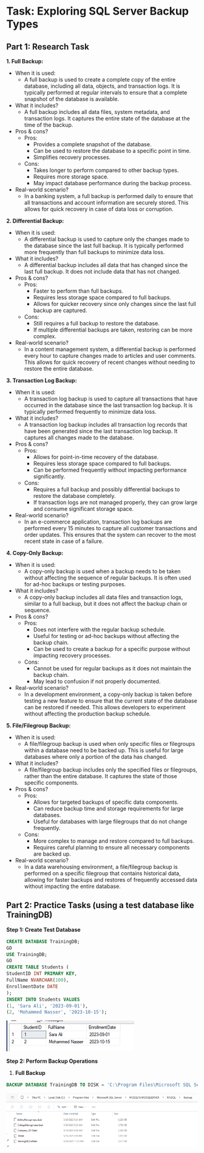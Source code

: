 # **Task: Exploring SQL Server Backup Types**

## **Part 1: Research Task**

**1. Full Backup:**

- When it is used:
  - A full backup is used to create a complete copy of the entire database, including all data, objects, and transaction logs. It is typically performed at regular intervals to ensure that a complete snapshot of the database is available.
- What it includes?
  - A full backup includes all data files, system metadata, and transaction logs. It captures the entire state of the database at the time of the backup.
- Pros & cons?
  - Pros:
	- Provides a complete snapshot of the database.
	- Can be used to restore the database to a specific point in time.
	- Simplifies recovery processes.
  - Cons:
	- Takes longer to perform compared to other backup types.
	- Requires more storage space.
	- May impact database performance during the backup process.
- Real-world scenario?
  - In a banking system, a full backup is performed daily to ensure that all transactions and account information are securely stored. This allows for quick recovery in case of data loss or corruption.

**2. Differential Backup:**

- When it is used:
  - A differential backup is used to capture only the changes made to the database since the last full backup. It is typically performed more frequently than full backups to minimize data loss.
- What it includes?
  - A differential backup includes all data that has changed since the last full backup. It does not include data that has not changed.
- Pros & cons?
  - Pros:
	- Faster to perform than full backups.
	- Requires less storage space compared to full backups.
	- Allows for quicker recovery since only changes since the last full backup are captured.
  - Cons:
	- Still requires a full backup to restore the database.
	- If multiple differential backups are taken, restoring can be more complex.
- Real-world scenario?
  - In a content management system, a differential backup is performed every hour to capture changes made to articles and user comments. This allows for quick recovery of recent changes without needing to restore the entire database.

**3. Transaction Log Backup:**

- When it is used:
  - A transaction log backup is used to capture all transactions that have occurred in the database since the last transaction log backup. It is typically performed frequently to minimize data loss.
- What it includes?
  - A transaction log backup includes all transaction log records that have been generated since the last transaction log backup. It captures all changes made to the database.
- Pros & cons?
  - Pros:
	- Allows for point-in-time recovery of the database.
	- Requires less storage space compared to full backups.
	- Can be performed frequently without impacting performance significantly.
  - Cons:
	- Requires a full backup and possibly differential backups to restore the database completely.
	- If transaction logs are not managed properly, they can grow large and consume significant storage space.
- Real-world scenario?
  - In an e-commerce application, transaction log backups are performed every 15 minutes to capture all customer transactions and order updates. This ensures that the system can recover to the most recent state in case of a failure.

**4. Copy-Only Backup:** 

- When it is used:
  - A copy-only backup is used when a backup needs to be taken without affecting the sequence of regular backups. It is often used for ad-hoc backups or testing purposes.
- What it includes?
  - A copy-only backup includes all data files and transaction logs, similar to a full backup, but it does not affect the backup chain or sequence.
- Pros & cons?
  - Pros:
	- Does not interfere with the regular backup schedule.
	- Useful for testing or ad-hoc backups without affecting the backup chain.
	- Can be used to create a backup for a specific purpose without impacting recovery processes.
  - Cons:
	- Cannot be used for regular backups as it does not maintain the backup chain.
	- May lead to confusion if not properly documented.
- Real-world scenario?
  - In a development environment, a copy-only backup is taken before testing a new feature to ensure that the current state of the database can be restored if needed. This allows developers to experiment without affecting the production backup schedule.
	
**5. File/Filegroup Backup:**

- When it is used:
  - A file/filegroup backup is used when only specific files or filegroups within a database need to be backed up. This is useful for large databases where only a portion of the data has changed.
- What it includes?
  - A file/filegroup backup includes only the specified files or filegroups, rather than the entire database. It captures the state of those specific components.
- Pros & cons?
  - Pros:
	- Allows for targeted backups of specific data components.
	- Can reduce backup time and storage requirements for large databases.
	- Useful for databases with large filegroups that do not change frequently.
  - Cons:
	- More complex to manage and restore compared to full backups.
	- Requires careful planning to ensure all necessary components are backed up.
- Real-world scenario?
  - In a data warehousing environment, a file/filegroup backup is performed on a specific filegroup that contains historical data, allowing for faster backups and restores of frequently accessed data without impacting the entire database.
	

## **Part 2: Practice Tasks (using a test database like TrainingDB)**

**Step 1: Create Test Database**
```sql
CREATE DATABASE TrainingDB; 
GO 
USE TrainingDB; 
GO 
CREATE TABLE Students ( 
StudentID INT PRIMARY KEY, 
FullName NVARCHAR(100), 
EnrollmentDate DATE 
); 
INSERT INTO Students VALUES  
(1, 'Sara Ali', '2023-09-01'), 
(2, 'Mohammed Nasser', '2023-10-15'); 
```
![Create Test Database](./images/CreateTestDatabase.png)

**Step 2: Perform Backup Operations**

1. **Full Backup**
```sql
BACKUP DATABASE TrainingDB TO DISK = 'C:\Program Files\Microsoft SQL Server\MSSQL16.MSSQLSERVER\MSSQL\Backup\TrainingDB_Full.bak'; 
```
![Full Backup](./images/FullBackUp.png)

	
